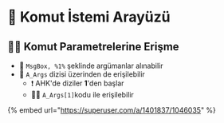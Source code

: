 # 🖤 Komut İstemi Arayüzü

## 👨‍💼 Komut Parametrelerine Erişme

* 🔌 `MsgBox, %1%` şeklinde argümanlar alınabilir
* 🚅 `A_Args` dizisi üzerinden de erişilebilir
  * ❗ AHK'de diziler **1**'den başlar
  * 👮‍♂️ `A_Args[1]`kodu ile erişilebilir

{% embed url="https://superuser.com/a/1401837/1046035" %}



